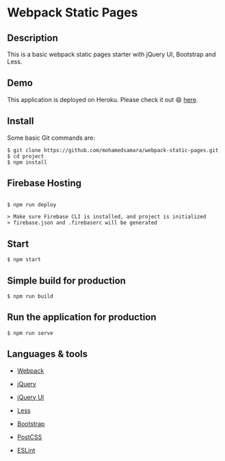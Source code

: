 # Webpack Static Pages

## Description

This is a basic webpack static pages starter with jQuery UI, Bootstrap and Less.

## Demo

This application is deployed on Heroku. Please check it out :smile: [here](https://webpack-static-pages.firebaseapp.com/).


## Install

Some basic Git commands are:

```
$ git clone https://github.com/mohamedsamara/webpack-static-pages.git
$ cd project
$ npm install

```

## Firebase Hosting

```

$ npm run deploy

> Make sure Firebase CLI is installed, and project is initialized
> firebase.json and .firebaserc will be generated

```


## Start

```
$ npm start

```

## Simple build for production

```
$ npm run build

```

## Run the application for production

```
$ npm run serve

```

## Languages & tools

- [Webpack](https://webpack.js.org/)

- [jQuery](https://jquery.com/)

- [jQuery UI](https://jqueryui.com/)

- [Less](http://lesscss.org/)

- [Bootstrap](https://getbootstrap.com/)

- [PostCSS](https://postcss.org/)

- [ESLint](https://eslint.org/)
 